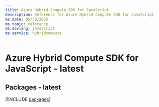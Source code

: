```yaml
---
title: Azure Hybrid Compute SDK for JavaScript
description: Reference for Azure Hybrid Compute SDK for JavaScript
ms.date: 05/30/2025
ms.topic: reference
ms.devlang: javascript
ms.service: hybridcompute
---
```

# Azure Hybrid Compute SDK for JavaScript - latest
## Packages - latest
[!INCLUDE [packages](hybrid-compute-index.md)]